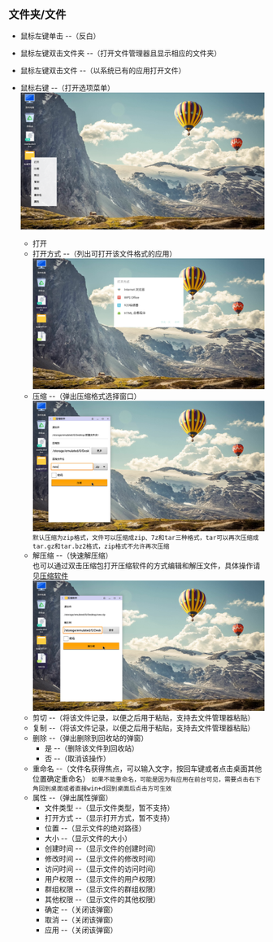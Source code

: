 ## 文件夹/文件
   - 鼠标左键单击 --（反白）
   - 鼠标左键双击文件夹 --（打开文件管理器且显示相应的文件夹）
   - 鼠标左键双击文件 --（以系统已有的应用打开文件）
   - 鼠标右键 --（打开选项菜单）  
![](../pic/zhuomian/Desktop_file1.png)

      - 打开
      - 打开方式 --（列出可打开该文件格式的应用）  
![](../pic/zhuomian/Desktop_file2.png)
      - 压缩 --（弹出压缩格式选择窗口）  
![](../pic/zhuomian/Desktop_file3.png)
    ```
    默认压缩为zip格式，文件可以压缩成zip、7z和tar三种格式，tar可以再次压缩成tar.gz和tar.bz2格式，zip格式不允许再次压缩
    ```
      - 解压缩 --（快速解压缩）  
也可以通过双击压缩包打开压缩软件的方式编辑和解压文件，具体操作请见[压缩软件](../soft/压缩软件.md)  
![](../pic/zhuomian/Desktop_file4.png)
      - 剪切 --（将该文件记录，以便之后用于粘贴，支持去文件管理器粘贴）
      - 复制 --（将该文件记录，以便之后用于粘贴，支持去文件管理器粘贴）
      - 删除 --（弹出删除到回收站的弹窗）
         - 是 --（删除该文件到回收站）
         - 否 --（取消该操作）
      - 重命名 --（文件名获得焦点，可以输入文字，按回车键或者点击桌面其他位置确定重命名）
    ```
    如果不能重命名，可能是因为有应用在前台可见，需要点击右下角回到桌面或者直接win+d回到桌面后点击方可生效
    ```
      - 属性 --（弹出属性弹窗）
         - 文件类型 --（显示文件类型，暂不支持）
         - 打开方式 --（显示打开方式，暂不支持）
         - 位置 --（显示文件的绝对路径）
         - 大小 --（显示文件的大小）
         - 创建时间 --（显示文件的创建时间）
         - 修改时间 --（显示文件的修改时间）
         - 访问时间 --（显示文件的访问时间）
         - 用户权限 --（显示文件的用户权限）
         - 群组权限 --（显示文件的群组权限）
         - 其他权限 --（显示文件的其他权限）
         - 确定 --（关闭该弹窗）
         - 取消 --（关闭该弹窗）
         - 应用 --（关闭该弹窗）
